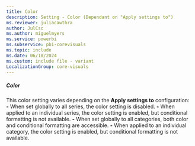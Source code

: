 ```yaml
---
title: Color
description: Setting - Color (Dependant on "Apply settings to")
ms.reviewer: juliacawthra
author: JulCsc
ms.author: miguelmyers
ms.service: powerbi
ms.subservice: pbi-corevisuals
ms.topic: include
ms.date: 06/18/2024
ms.custom: include file - variant
LocalizationGroup: core-visuals
---
```

##### Color

This color setting varies depending on the **Apply settings to** configuration:
**-** When set globally to all series, the color setting is disabled.
**-** When applied to an individual series, the color setting is enabled, but conditional formatting is not available.
**-** When set globally to all categories, both color and conditional formatting are accessible.
**-** When applied to an individual category, the color setting is enabled, but conditional formatting is not available.
